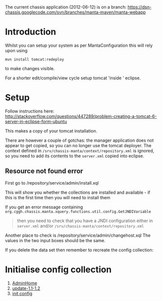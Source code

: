 The current chassis application (2012-06-12) is on a branch:
https://dsn-chassis.googlecode.com/svn/branches/manta-maven/manta-webapp

# Introduction #

Whilst you can setup your system as per MantaConfiguration
this  will rely upon using
```
mvn install tomcat:redeploy 
```
to make changes visible.

For a shorter edit/compile/view cycle setup tomcat 'inside ' eclipse.

# Setup #

Follow instructions here:
http://stackoverflow.com/questions/447289/problem-creating-a-tomcat-6-server-in-eclipse-form-ubuntu

This makes a copy of your tomcat installation.

There are however a couple of gotchas:
the manager application does not appear to get copied, so you can no longer use the tomcat deployer.
The context defined in `/srv/chassis-manta/context/repository.xml` is ignored, so you need to add its contents to the `server.xml` copied into eclipse.


## Resource not found error ##

First go to /repository/service/admin/install.xql

This will show you whether the collections are installed and available - if this is the first time then you will need to install them

If you get an error message containing `org.cggh.chassis.manta.xquery.functions.util.config.GetJNDIVariable`
> then you need to check that you have a JNDI configuration either in `server.xml` and/or `/srv/chassis-manta/context/repository.xml`


Another place to check is /repository/service/admin/changehost.xql
The values in the two input boxes should be the same.

If you delete the data set then remember to recreate the config collection:

# Initialise config collection #
  1. [AdminHome](http://localhost:8080/repository/administration/home)
  1. [update-1.1-1.2](http://localhost:8080/repository/service/admin/update-1.1-1.2/index.xhtml)
  1. [init config](http://localhost:8080/repository/service/admin/init-config.xql)